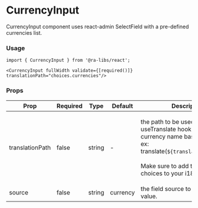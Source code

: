 # CurrencyInput

CurrencyInput component uses react-admin SelectField with a pre-defined currencies list.

### Usage

```tsx
import { CurrencyInput } from '@ra-libs/react';

<CurrencyInput fullWidth validate={[required()]} translationPath="choices.currencies"/>
```

### Props

| Prop            | Required | Type    | Default | Description                                                                                                                                                                                                          |
| --------------- | -------- | ------- | ------- | -------------------------------------------------------------------------------------------------------------------------------------------------------------------------------------------------------------------- |
| translationPath | false    | string  | -       | <p>the path to be used with the useTranslate hook to translate the currency name based on its Id, ex: translate(`${translationPath}.BRL`)<br><br>Make sure to add the translation choices to your i18n provider.</p> |
| source        | false    | string | currency   | the field source to retrieve its value.

